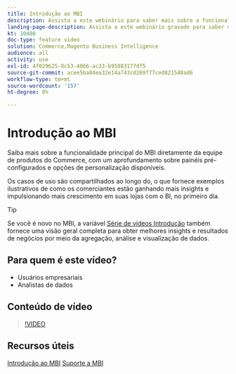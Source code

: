 ```yaml
---
title: Introdução ao MBI
description: Assista a este webinário para saber mais sobre a funcionalidade principal do MBI para sua Adobe Commerce ou Magento Open Source Store.
landing-page-description: Assista a este webinário gravado para saber mais sobre a funcionalidade principal do MBI para sua Adobe Commerce ou Magento Open Source Store.
kt: 10408
doc-type: feature video
solution: Commerce,Magento Business Intelligence
audience: all
activity: use
exl-id: 4f029625-8c53-4066-ac33-b95883177df5
source-git-commit: acee5ba84ea32e14a743cd269f77ced821548ad6
workflow-type: tm+mt
source-wordcount: '157'
ht-degree: 0%

---
```


# Introdução ao MBI

Saiba mais sobre a funcionalidade principal do MBI diretamente da equipe de produtos do Commerce, com um aprofundamento sobre painéis pré-configurados e opções de personalização disponíveis.

Os casos de uso são compartilhados ao longo do, o que fornece exemplos ilustrativos de como os comerciantes estão ganhando mais insights e impulsionando mais crescimento em suas lojas com o BI, no primeiro dia.

>[!TIP]
>
>Se você é novo no MBI, a variável [Série de vídeos Introdução](./../1-overview.md) também fornece uma visão geral completa para obter melhores insights e resultados de negócios por meio da agregação, análise e visualização de dados.

## Para quem é este vídeo?

- Usuários empresariais
- Analistas de dados

## Conteúdo de vídeo

>[!VIDEO](https://video.tv.adobe.com/v/342501?quality=12&learn=on)

## Recursos úteis

[Introdução ao MBI](https://docs.magento.com/mbi/getting-started/getting-started.html)
[Suporte a MBI](https://support.magento.com/hc/en-us/articles/360016730811)

